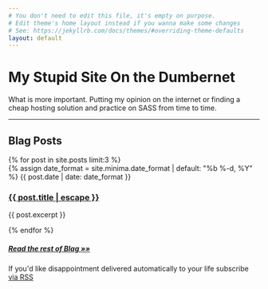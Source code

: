 ```yaml
---
# You don't need to edit this file, it's empty on purpose.
# Edit theme's home layout instead if you wanna make some changes
# See: https://jekyllrb.com/docs/themes/#overriding-theme-defaults
layout: default
---
```


<div class="home">
  <h1 class="page-heading">My Stupid Site On the Dumbernet</h1>
  <p>
  What is more important.  Putting my opinion on the internet or finding a cheap hosting solution and practice on SASS from time to time.</p>
  <hr />
  <h2 class="page-heading">Blag Posts</h2>
  <div class="row marketing">
      {% for post in site.posts limit:3 %}
      <div class="col">
        {% assign date_format = site.minima.date_format | default: "%b %-d, %Y" %}
        <span class="post-meta">{{ post.date | date: date_format }}</span>
        <h3>
          <a class="post-link" href="{{ post.url | relative_url }}">{{ post.title | escape }}</a>
        </h3>
        <p>{{ post.excerpt }}</p>
      </div>
    {% endfor %}
  </div>
  <div class="row">
    <div class="col">
        <h5 class="text-right"><a href="{{ site.baseurl }}{% link blag/index.html %}">Read the rest of Blag &#187;&#187;</a></h5>
    </div>
  </div>
  <div class="row">
    <div class="col">
      <p class="rss-subscribe">If you'd like disappointment delivered automatically to your life subscribe <a href="{{ "/feed.xml" | relative_url }}">via RSS</a></p>
    </div>
  </div>
</div>